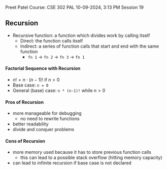 Preet Patel
Course: CSE 302 PAL
10-09-2024, 3:13 PM
Session 19

## Recursion
- Recursive function: a function which divides work by calling itself
	- Direct: the function calls itself
	- Indirect: a series of function calls that start and end with the same function
		- `fn 1` $\rightarrow$ `fn 2` $\rightarrow$ `fn 3` $\rightarrow$ `fn 1`
#### Factorial Sequence with Recursion
- $n! = n \cdot (n-1)!$ if $n > 0$
- Base case: `n = 0`
- General (base) case: `n * (n-1)!` while $n > 0$

#### Pros of Recursion
- more manageable for debugging
	- no need to rewrite functions
- better readability
- divide and conquer problems

#### Cons of Recursion
- more memory used because it has to store previous function calls
	- this can lead to a possible stack overflow (hitting memory capacity)
- can lead to infinite recursion if base case is not declared
